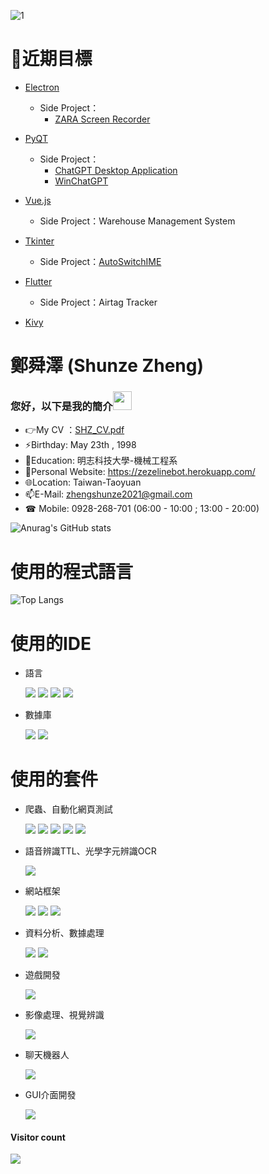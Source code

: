 ![1](https://user-images.githubusercontent.com/77151276/160334959-fb45326c-c954-4d03-b238-93cda94c717c.jpeg)

# 🚩近期目標

- [Electron](https://github.com/zhengshunze/Electron_practice)
  - Side Project：
     - [ZARA Screen Recorder](https://github.com/zhengshunze/ZARA_Screen_Recorder)
- [PyQT](https://github.com/zhengshunze/PyQT_practice)
  - Side Project：
     - [ChatGPT Desktop Application](https://github.com/zhengshunze/ChatGPT_Desktop_Application)
     - [WinChatGPT](https://github.com/zhengshunze/WinChatGPT) 

- [Vue.js](https://github.com/zhengshunze/Vue_js_practice)
  - Side Project：Warehouse Management System
- [Tkinter](https://github.com/zhengshunze/tkinter_practice)
     - Side Project：[AutoSwitchIME](https://github.com/zhengshunze/AutoSwitchIME)
- [Flutter](https://github.com/zhengshunze/Flutter_Practice)
  - Side Project：Airtag Tracker
- [Kivy](https://github.com/zhengshunze/kivy)

#  鄭舜澤 (Shunze Zheng)
###  您好，以下是我的簡介<img src="https://raw.githubusercontent.com/iampavangandhi/iampavangandhi/master/gifs/Hi.gif" width="30px">
 - 👉My CV ：[SHZ_CV.pdf](https://drive.google.com/file/d/1wGzHs-KVt7voDcF7LRl3iypjqWElrxWv/view?usp=sharing)
 - ⚡Birthday: May 23th , 1998
 - 🌱Education: 明志科技大學-機械工程系
 - 🚀Personal Website: https://zezelinebot.herokuapp.com/
 - 🌐Location: Taiwan-Taoyuan
 - 📫E-Mail: zhengshunze2021@gmail.com
 - ☎ Mobile: 0928-268-701 (06:00 - 10:00 ; 13:00 - 20:00)

![Anurag's GitHub stats](https://github-readme-stats.vercel.app/api?username=zhengshunze&show_icons=true&theme=tokyonight)



#  使用的程式語言
 ![Top Langs](https://github-readme-stats.vercel.app/api/top-langs/?username=zhengshunze&hide=javascript,css,scss,html&theme=tokyonight)

# 使用的IDE

- 語言

   ![](https://img.shields.io/badge/Pycharm-FFFFFF)
   ![](https://img.shields.io/badge/Xcode-FFFFFF)
   ![](https://img.shields.io/badge/VSCODE-FFFFFF)
   ![](https://img.shields.io/badge/Visual%20Studio-FFFFFF)
   
- 數據庫

   ![](https://img.shields.io/badge/MySQL-FFFFFF)
   ![](https://img.shields.io/badge/Mongodb-FFFFFF)
   
#  使用的套件
- 爬蟲、自動化網頁測試

    ![](https://img.shields.io/badge/bs4-FFFFFF)
    ![](https://img.shields.io/badge/requests-FFFFFF)
    ![](https://img.shields.io/badge/requests--html-FFFFFF)
    ![](https://img.shields.io/badge/selenium-FFFFFF)
    ![](https://img.shields.io/badge/urllib3-FFFFFF)

- 語音辨識TTL、光學字元辨識OCR

    ![](https://img.shields.io/badge/google--cloud--vision-FFFFFF)

- 網站框架

   ![](https://img.shields.io/badge/Jinja2-FFFFFF)
   ![](https://img.shields.io/badge/Flask-FFFFFF)
   ![](https://img.shields.io/badge/jupyterlab-FFFFFF)

- 資料分析、數據處理

   ![](https://img.shields.io/badge/numpy-FFFFFF)
   ![](https://img.shields.io/badge/pandas-FFFFFF)

- 遊戲開發

   ![](https://img.shields.io/badge/pygame-FFFFFF)

- 影像處理、視覺辨識

  ![](https://img.shields.io/badge/Opencv-FFFFFF)

- 聊天機器人

   ![](https://img.shields.io/badge/line--bot--sdk-FFFFFF)
   
- GUI介面開發

   ![](https://img.shields.io/badge/Tkinter-FFFFFF)
<div > 
  <h4>Visitor count</h4>
  <img src="https://profile-counter.glitch.me/zhengshunze/count.svg" />
</div>
